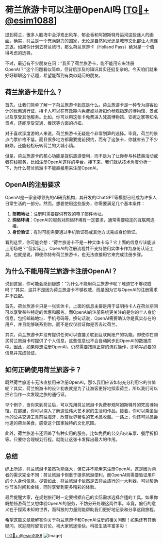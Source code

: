 # 荷兰旅游卡可以注册OpenAI吗 [[TG💪+ @esim1088](https://t.me/s/esim1088)]

提到荷兰，很多人脑海中会浮现出风车、郁金香和阿姆斯特丹运河这些迷人的画面。确实，荷兰是一个充满魅力的国家，无论是自然风光还是城市文化都让人流连忘返。如果你计划去荷兰旅行，那么荷兰旅游卡（Holland Pass）绝对是一个值得考虑的选择。

不过，最近有不少朋友在问：“我买了荷兰旅游卡，能不能用它来注册OpenAI？”这个问题看似简单，但背后涉及的知识其实还挺复杂的。今天咱们就来好好聊聊这个话题，希望能帮到有类似疑问的朋友。

## 荷兰旅游卡是什么？

首先，让我们简单了解一下荷兰旅游卡到底是什么。荷兰旅游卡是一种专为游客设计的优惠通行证，持卡人可以在有效期内免费或以折扣价参观指定的博物馆、景点以及享受其他服务。比如，你可以用这张卡免费进入梵高博物馆、安妮之家等知名景点，还能享受交通、餐饮等方面的折扣。

对于喜欢深度游的人来说，荷兰旅游卡无疑是个非常划算的选择。毕竟，荷兰的景点门票价格不低，而且很多地方都需要提前预约，而有了这张卡，你就省去了不少麻烦，还能轻松玩转荷兰的大城小镇。

但是，荷兰旅游卡的核心功能是提供旅游便利，而不是为了让你参与科技类活动或者在线服务，比如注册OpenAI这样的平台。接下来，我们就从技术角度分析一下，为什么荷兰旅游卡不能直接用来注册OpenAI。

## OpenAI的注册要求

OpenAI是一家全球领先的AI研究机构，其开发的ChatGPT等模型已经成为许多人日常生活的一部分。然而，想要使用这些服务，你需要满足几个基本条件：

1. **邮箱地址**：注册时需要提供有效的电子邮件地址。
2. **网络环境**：OpenAI的服务对网络环境有一定要求，通常需要稳定的互联网连接。
3. **身份验证**：有时可能需要通过手机验证码或其他方式完成身份验证。

看到这里，你可能会想：“荷兰旅游卡不是一种实体卡吗？它上面的信息应该能派上用场吧？”但实际上，OpenAI的注册流程并不支持使用实体卡作为身份认证工具。也就是说，即便你持有荷兰旅游卡，也无法直接用它来完成注册步骤。

## 为什么不能用荷兰旅游卡注册OpenAI？

说到这里，你可能会感到疑惑：“为什么不能用荷兰旅游卡呢？难道它不够权威吗？”其实，这并不是因为荷兰旅游卡不够权威，而是因为它与OpenAI的注册需求并不匹配。

首先，荷兰旅游卡只是一张实体卡，上面的信息主要是用于证明持卡人在荷兰期间可以享受某些特定的优惠和服务。而OpenAI的注册系统更关注的是你的个人身份信息，包括邮箱地址、手机号码等。换句话说，OpenAI需要确认你是真实存在的用户，并且能够联系到你，而不是仅仅验证你是否去过荷兰。

其次，荷兰旅游卡并没有提供任何可以直接关联到互联网账户的功能。即使你在购买荷兰旅游卡时提供了个人信息，这些信息也不会自动同步到OpenAI的数据库中。因此，如果你想注册OpenAI，仍然需要按照正常的流程操作，即填写必要的信息并完成验证。

## 如何正确使用荷兰旅游卡？

既然荷兰旅游卡无法直接用来注册OpenAI，那么我们应该如何充分利用它的价值呢？其实，荷兰旅游卡的设计初衷就是为了让游客更好地探索荷兰，所以我们可以把它当作一次发现之旅的通行证。

举个例子，当你来到荷兰后，可以先用荷兰旅游卡免费参观阿姆斯特丹的梵高博物馆。在那里，你可以深入了解这位伟大艺术家的生活和作品。接着，你可以乘坐当地的公共交通工具前往海牙，欣赏世界著名的艺术品收藏。一路上，你还可以品尝地道的荷兰美食，感受这个国家独特的文化氛围。

此外，荷兰旅游卡还涵盖了各种实用的服务，比如免费的公交和火车票、餐厅折扣等。只要你合理规划行程，就能让这张卡发挥出最大的作用。

## 总结

综上所述，荷兰旅游卡虽然功能强大，但它并不能用来注册OpenAI。这是因为两者的需求完全不同：荷兰旅游卡侧重于提供旅游便利，而OpenAI则需要验证用户的个人身份信息。尽管如此，荷兰旅游卡依然是去荷兰旅行的一大利器，可以帮助你节省时间和金钱，同时享受到更多精彩的体验。

最后提醒大家，在规划旅行时一定要根据自己的实际需求选择合适的工具。如果你既想畅游荷兰又想体验OpenAI的服务，不妨分开处理这两件事。毕竟，旅行的意义在于探索未知的世界，而科技的力量则能帮助我们更好地记录和分享这段旅程。

希望这篇文章能解答你关于荷兰旅游卡和OpenAI注册的相关问题！如果还有其他疑问，欢迎随时留言讨论。祝大家旅途愉快，科技生活丰富多彩！

[[TG💪+ @esim1088](https://t.me/s/esim1088) ![Image](https://i.postimg.cc/4NQfJmqS/Snipaste-2025-05-13-00-14-12.png)]